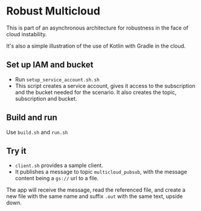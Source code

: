 # Robust Multicloud 

This is part of an asynchronous architecture for robustness in the face of cloud instability.

It's also a simple illustration of the use of Kotlin with Gradle in the cloud.

## Set up IAM and bucket
* Run `setup_service_account.sh.sh` 
* This script creates a service account, gives it access to the subscription and the bucket
needed for the scenario. It also creates the topic, subscription and bucket.

## Build and run
Use `build.sh` and  `run.sh`

## Try it
* `client.sh` provides a sample client.
* It publishes a message to topic `multicloud_pubsub`, with the message
content being a `gs://` url to a file.

The app will receive the message, read the referenced file, and create a
new file with the same name and suffix `.out` with the same text, upside down.


